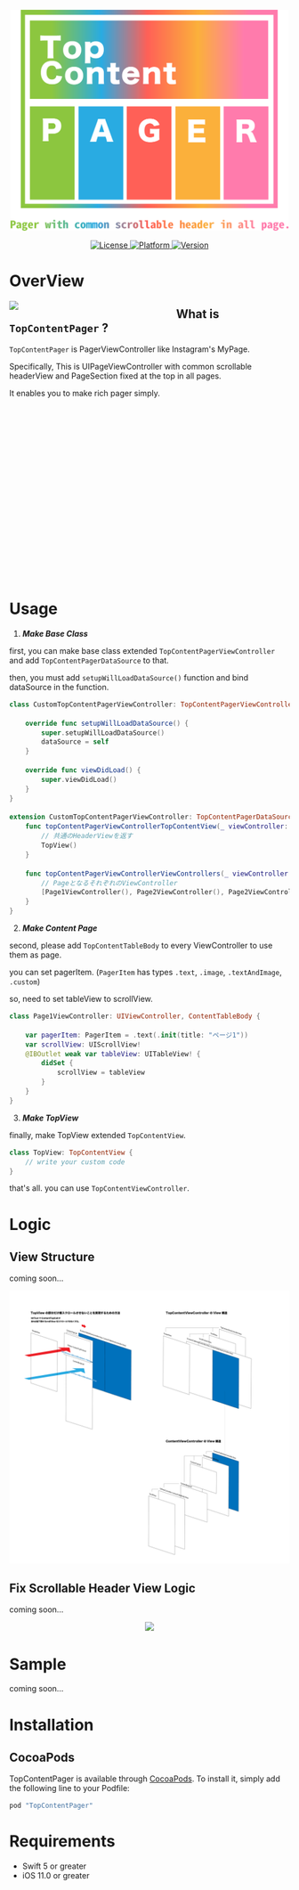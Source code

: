 <p align='center'>
<img src='https://github.com/itsukiss/Assets/blob/main/TopContentPager/title_logo.png' width='500px' />
</p>
<p align='center'>
<a href='https://cocoapods.org/pods/TopContentPager'>
<img src='https://img.shields.io/cocoapods/l/TopContentPager.svg?style=flat' alt='License' />
</a>

<a href='https://cocoapods.org/pods/TopContentPager'>
<img src='https://img.shields.io/cocoapods/p/TopContentPager.svg?style=flat' alt='Platform' />
</a>

<a href='https://cocoapods.org/pods/TopContentPager'>
<img src='https://img.shields.io/cocoapods/v/TopContentPager.svg?style=flat' alt='Version' />
</a>
</p>

# OverView
<img src="https://github.com/itsukiss/Assets/blob/main/TopContentPager/demo.gif" width="300" align='left'>

## What is `TopContentPager` ?
`TopContentPager` is PagerViewController like Instagram's MyPage.

Specifically, This is UIPageViewController with common scrollable headerView and PageSection fixed at the top in all pages.

It enables you to make rich pager simply.
<br><br><br><br><br><br><br><br><br><br><br><br><br><br><br><br><br><br><br><br>


# Usage
1. ***Make Base Class***

first, you can make base class extended `TopContentPagerViewController` and add `TopContentPagerDataSource` to that.

then, you must add `setupWillLoadDataSource()` function and bind dataSource in the function.
```swift
class CustomTopContentPagerViewController: TopContentPagerViewController {
    
    override func setupWillLoadDataSource() {
        super.setupWillLoadDataSource()
        dataSource = self
    }
    
    override func viewDidLoad() {
        super.viewDidLoad()
    }
}

extension CustomTopContentPagerViewController: TopContentPagerDataSource {
    func topContentPagerViewControllerTopContentView(_ viewController: TopContentPagerViewController) -> TopContentView {
        // 共通のHeaderViewを返す
        TopView()
    }
    
    func topContentPagerViewControllerViewControllers(_ viewController: TopContentPagerViewController) -> [ContentTableBody] {
        // PageとなるそれぞれのViewController
        [Page1ViewController(), Page2ViewController(), Page2ViewController()]
    }
}
```
2. ***Make Content Page***

second, please add `TopContentTableBody` to every ViewController to use them as page.

you can set pagerItem. (`PagerItem` has types `.text`, `.image`, `.textAndImage`, `.custom`)

so, need to set tableView to scrollView.
```swift
class Page1ViewController: UIViewController, ContentTableBody {
    
    var pagerItem: PagerItem = .text(.init(title: "ページ1"))
    var scrollView: UIScrollView!
    @IBOutlet weak var tableView: UITableView! {
        didSet {
            scrollView = tableView
        }
    }
}
```
3. ***Make TopView***

finally, make TopView extended `TopContentView`.

```swift
class TopView: TopContentView {    
    // write your custom code
}
```

that's all. you can use `TopContentViewController`.

# Logic
## View Structure
coming soon...

<p align='center'>
<img src='https://github.com/itsukiss/Assets/blob/main/TopContentPager/TopContentPagerStructure.png'>
</p>

## Fix Scrollable Header View Logic
coming soon...

<p align='center'>
<img src='https://github.com/itsukiss/Assets/blob/main/TopContentPager/TopContentPagerLogic.gif' width='800px'>
</p>

# Sample
coming soon...

# Installation
## CocoaPods
TopContentPager is available through [CocoaPods](https://cocoapods.org). To install
it, simply add the following line to your Podfile:

```ruby
pod "TopContentPager"
```

# Requirements

- Swift 5 or greater
- iOS 11.0 or greater
